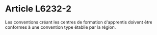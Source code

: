 # Article L6232-2

Les conventions créant les centres de formation d'apprentis doivent être conformes à une convention type établie par la région.
